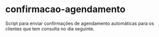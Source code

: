 # confirmacao-agendamento
 Script para enviar confirmações de agendamento automáticas para os clientes que tem consulta no dia seguinte.
